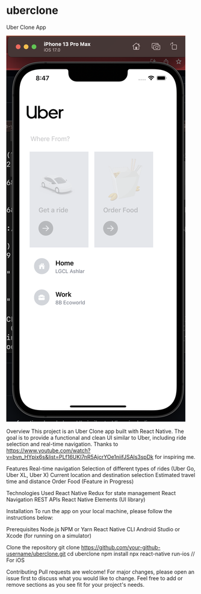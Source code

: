 # uberclone

Uber Clone App

![Alt text](<Screenshot 2023-09-24 at 8.47.34 PM.png>)

Overview
This project is an Uber Clone app built with React Native.
The goal is to provide a functional and clean UI similar to Uber, including ride selection and real-time navigation.
Thanks to https://www.youtube.com/watch?v=bvn_HYpix6s&list=PLf16UKl7nR5AjcrYOe1niifJSAls3spDk for inspiring me.

Features
Real-time navigation
Selection of different types of rides (Uber Go, Uber XL, Uber X)
Current location and destination selection
Estimated travel time and distance
Order Food (Feature in Progress)

Technologies Used
React Native
Redux for state management
React Navigation
REST APIs
React Native Elements (UI library)

Installation
To run the app on your local machine, please follow the instructions below:

Prerequisites
Node.js
NPM or Yarn
React Native CLI
Android Studio or Xcode (for running on a simulator)

Clone the repository
git clone https://github.com/your-github-username/uberclone.git
cd uberclone
npm install
npx react-native run-ios // For iOS

Contributing
Pull requests are welcome! For major changes, please open an issue first to discuss what you would like to change.
Feel free to add or remove sections as you see fit for your project's needs.
